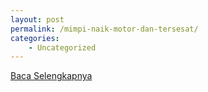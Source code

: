```yaml
---
layout: post
permalink: /mimpi-naik-motor-dan-tersesat/
categories:
    - Uncategorized
---
```


[Baca Selengkapnya](/05)
